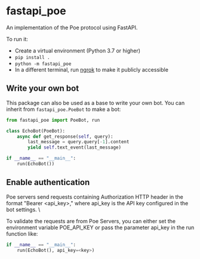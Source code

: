 # fastapi_poe

An implementation of the Poe protocol using FastAPI.

To run it:

- Create a virtual environment (Python 3.7 or higher)
- `pip install .`
- `python -m fastapi_poe`
- In a different terminal, run [ngrok](https://ngrok.com/) to make it publicly
  accessible

## Write your own bot

This package can also be used as a base to write your own bot. You can inherit from
`fastapi_poe.PoeBot` to make a bot:

```python
from fastapi_poe import PoeBot, run

class EchoBot(PoeBot):
    async def get_response(self, query):
        last_message = query.query[-1].content
        yield self.text_event(last_message)

if __name__ == "__main__":
    run(EchoBot())
```

## Enable authentication

Poe servers send requests containing Authorization HTTP header in the format "Bearer
<api_key>," where api_key is the API key configured in the bot settings. \

To validate the requests are from Poe Servers, you can either set the environment
variable POE_API_KEY or pass the parameter api_key in the run function like:

```python
if __name__ == "__main__":
    run(EchoBot(), api_key=<key>)
```
